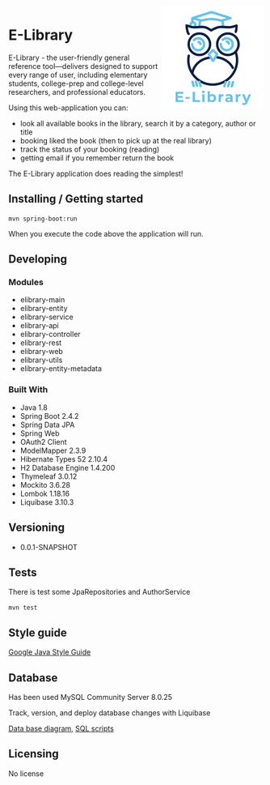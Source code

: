 <img src="elibrary-controller/src/main/resources/static/img/logo/logo_200_200.png" alt="E-Library" align="right">

# E-Library

E-Library - the user-friendly general reference tool—delivers designed to support every range of user, including 
elementary students, college-prep and college-level researchers, and professional educators.

Using this web-application you can:
* look all available books in the library, search it by a category, author or title
* booking liked the book (then to pick up at the real library)
* track the status of your booking (reading)
* getting email if you remember return the book

The E-Library application does reading the simplest!

## Installing / Getting started

```shell
mvn spring-boot:run
```

When you execute the code above the application will run.

## Developing

### Modules
* elibrary-main
* elibrary-entity
* elibrary-service
* elibrary-api
* elibrary-controller
* elibrary-rest
* elibrary-web
* elibrary-utils
* elibrary-entity-metadata

### Built With
* Java 1.8
* Spring Boot 2.4.2
* Spring Data JPA
* Spring Web
* OAuth2 Client
* ModelMapper 2.3.9
* Hibernate Types 52 2.10.4
* H2 Database Engine 1.4.200
* Thymeleaf 3.0.12
* Mockito 3.6.28
* Lombok 1.18.16
* Liquibase	3.10.3

## Versioning

* 0.0.1-SNAPSHOT

## Tests

There is test some JpaRepositories and AuthorService

```shell
mvn test
```

## Style guide

[Google Java Style Guide](https://google.github.io/styleguide/javaguide.html)

## Database

Has been used MySQL Community Server 8.0.25

Track, version, and deploy database changes with Liquibase

[Data base diagram](db-diagram.svg), [SQL scripts](db-scripts.sql)

## Licensing

No license